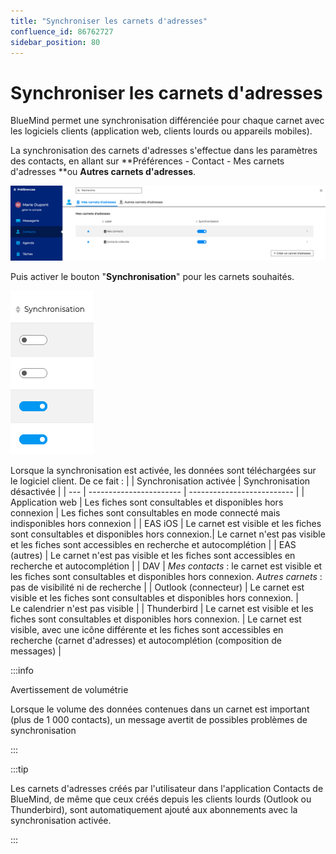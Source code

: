 ```yaml
---
title: "Synchroniser les carnets d'adresses"
confluence_id: 86762727
sidebar_position: 80
---
```

# Synchroniser les carnets d'adresses

BlueMind permet une synchronisation différenciée pour chaque carnet avec les logiciels clients (application web, clients lourds ou appareils mobiles).

La synchronisation des carnets d'adresses s'effectue dans les paramètres des contacts, en allant sur **Préférences - Contact - Mes carnets d'adresses **ou **Autres carnets d'adresses**.

![](../../attachments/86762727/86764721.png)

Puis activer le bouton "**Synchronisation**" pour les carnets souhaités.

![](../../attachments/86762727/86764720.png)

Lorsque la synchronisation est activée, les données sont téléchargées sur le logiciel client. De ce fait :
|     | Synchronisation activée | Synchronisation désactivée |
| --- | ----------------------- | -------------------------- |
| Application web | Les fiches sont consultables et disponibles hors connexion | Les fiches sont consultables en mode connecté mais indisponibles hors connexion |
| EAS iOS | Le carnet est visible et les fiches sont consultables et disponibles hors connexion.| Le carnet n'est pas visible et les fiches sont accessibles en recherche et autocomplétion |
| EAS (autres) | Le carnet n'est pas visible et les fiches sont accessibles en recherche et autocomplétion |
| DAV | *Mes contacts* : le carnet est visible et les fiches sont consultables et disponibles hors connexion. *Autres carnets* : pas de visibilité ni de recherche |
| Outlook (connecteur) | Le carnet est visible et les fiches sont consultables et disponibles hors connexion.  | Le calendrier n'est pas visible | 
| Thunderbird | Le carnet est visible et les fiches sont consultables et disponibles hors connexion.  | Le carnet est visible, avec une icône différente et les fiches sont accessibles en recherche (carnet d'adresses) et autocomplétion (composition de messages) | 





:::info

Avertissement de volumétrie

Lorsque le volume des données contenues dans un carnet est important (plus de 1 000 contacts), un message avertit de possibles problèmes de synchronisation

:::


:::tip

Les carnets d'adresses créés par l'utilisateur dans l'application Contacts de BlueMind, de même que ceux créés depuis les clients lourds (Outlook ou Thunderbird), sont automatiquement ajouté aux abonnements avec la synchronisation activée.

:::


